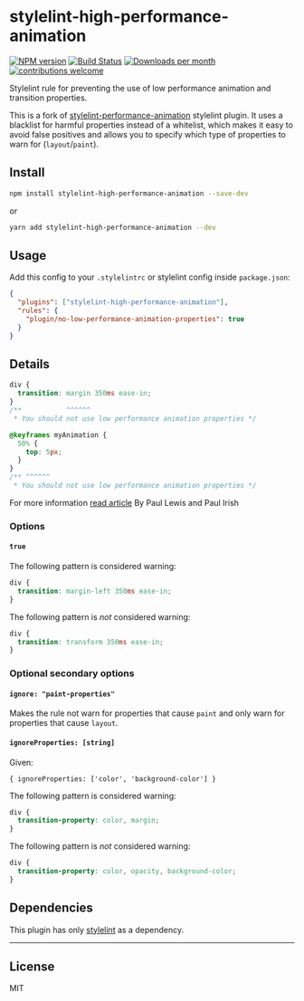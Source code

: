 # stylelint-high-performance-animation

[![NPM version](https://img.shields.io/npm/v/stylelint-high-performance-animation.svg)](https://www.npmjs.com/package/stylelint-high-performance-animation)
[![Build Status](https://github.com/kristerkari/stylelint-high-performance-animation/workflows/Tests/badge.svg)](https://github.com/kristerkari/stylelint-high-performance-animation/actions?workflow=Tests)
[![Downloads per month](https://img.shields.io/npm/dm/stylelint-high-performance-animation.svg)](http://npmcharts.com/compare/stylelint-high-performance-animation?periodLength=30)
[![contributions welcome](https://img.shields.io/badge/contributions-welcome-brightgreen.svg?style=flat)](https://egghead.io/courses/how-to-contribute-to-an-open-source-project-on-github)

Stylelint rule for preventing the use of low performance animation and transition properties.

This is a fork of [stylelint-performance-animation](https://github.com/konstantin24121/stylelint-performance-animation) stylelint plugin. It uses a blacklist for harmful properties instead of a whitelist, which makes it easy to avoid false positives and allows you to specify which type of properties to warn for (`layout`/`paint`).

## Install

```sh
npm install stylelint-high-performance-animation --save-dev
```

or

```sh
yarn add stylelint-high-performance-animation --dev
```

## Usage

Add this config to your `.stylelintrc` or stylelint config inside `package.json`:

```json
{
  "plugins": ["stylelint-high-performance-animation"],
  "rules": {
    "plugin/no-low-performance-animation-properties": true
  }
}
```

## Details

```css
div {
  transition: margin 350ms ease-in;
}
/**           ^^^^^^
 * You should not use low performance animation properties */
```

```css
@keyframes myAnimation {
  50% {
    top: 5px;
  }
}
/** ^^^^^^
 * You should not use low performance animation properties */
```

For more information [read article](https://www.html5rocks.com/en/tutorials/speed/high-performance-animations/) By Paul Lewis and Paul Irish

### Options

#### `true`

The following pattern is considered warning:

```css
div {
  transition: margin-left 350ms ease-in;
}
```

The following pattern is _not_ considered warning:

```css
div {
  transition: transform 350ms ease-in;
}
```

### Optional secondary options

#### `ignore: "paint-properties"`

Makes the rule not warn for properties that cause `paint` and only warn for properties that cause `layout`.

#### `ignoreProperties: [string]`

Given:

`{ ignoreProperties: ['color', 'background-color'] }`

The following pattern is considered warning:

```css
div {
  transition-property: color, margin;
}
```

The following pattern is _not_ considered warning:

```css
div {
  transition-property: color, opacity, background-color;
}
```

## Dependencies

This plugin has only [stylelint](https://github.com/stylelint/stylelint) as a dependency.

---

## License

MIT
